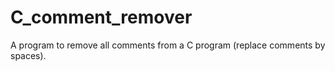 # C_comment_remover
A program to remove all comments from a C program (replace comments by spaces).

